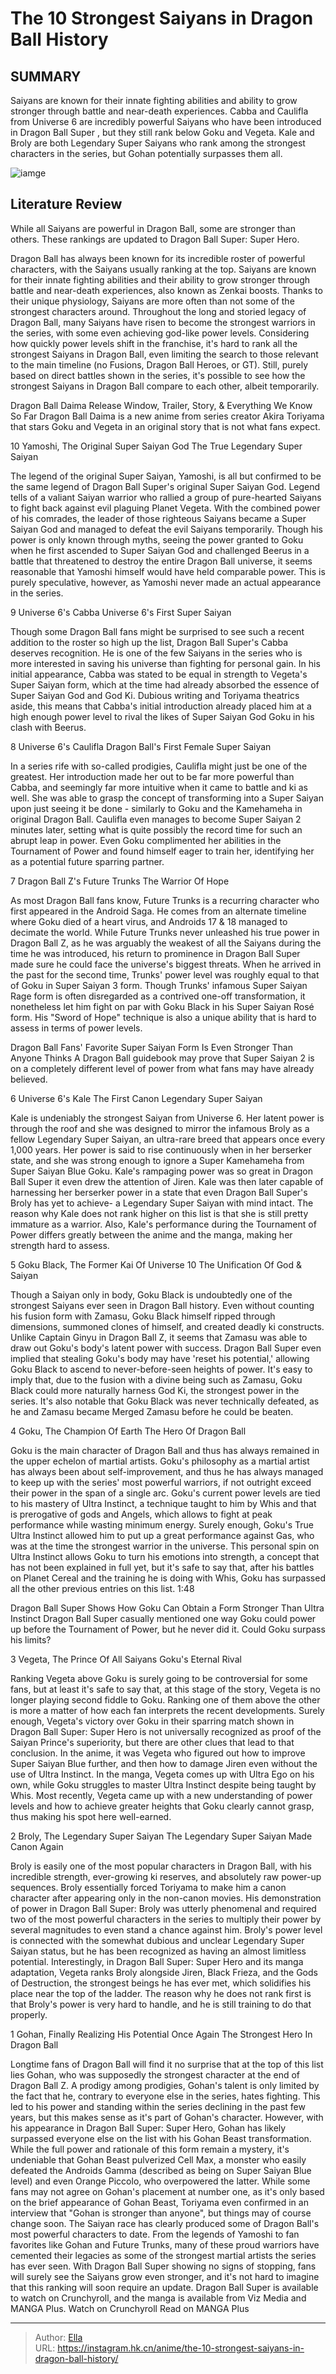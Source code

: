 # The 10 Strongest Saiyans in Dragon Ball History


## SUMMARY 


 Saiyans are known for their innate fighting abilities and ability to grow stronger through battle and near-death experiences. 
 Cabba and Caulifla from Universe 6 are incredibly powerful Saiyans who have been introduced in 
Dragon Ball Super
, but they still rank below Goku and Vegeta. 
 Kale and Broly are both Legendary Super Saiyans who rank among the strongest characters in the series, but Gohan potentially surpasses them all. 

![iamge](https://static1.srcdn.com/wordpress/wp-content/uploads/2021/09/Dragon-Ball-Goku-Vegeta-and-Broly.jpg)

## Literature Review

While all Saiyans are powerful in Dragon Ball, some are stronger than others. These rankings are updated to Dragon Ball Super: Super Hero.




Dragon Ball has always been known for its incredible roster of powerful characters, with the Saiyans usually ranking at the top. Saiyans are known for their innate fighting abilities and their ability to grow stronger through battle and near-death experiences, also known as Zenkai boosts. Thanks to their unique physiology, Saiyans are more often than not some of the strongest characters around.
Throughout the long and storied legacy of Dragon Ball, many Saiyans have risen to become the strongest warriors in the series, with some even achieving god-like power levels. Considering how quickly power levels shift in the franchise, it&#39;s hard to rank all the strongest Saiyans in Dragon Ball, even limiting the search to those relevant to the main timeline (no Fusions, Dragon Ball Heroes, or GT). Still, purely based on direct battles shown in the series, it&#39;s possible to see how the strongest Saiyans in Dragon Ball compare to each other, albeit temporarily.
            
 
 Dragon Ball Daima Release Window, Trailer, Story, &amp; Everything We Know So Far 
Dragon Ball Daima is a new anime from series creator Akira Toriyama that stars Goku and Vegeta in an original story that is not what fans expect.












 








 10  Yamoshi, The Original Super Saiyan God 
The True Legendary Super Saiyan
        

The legend of the original Super Saiyan, Yamoshi, is all but confirmed to be the same legend of Dragon Ball Super&#39;s original Super Saiyan God. Legend tells of a valiant Saiyan warrior who rallied a group of pure-hearted Saiyans to fight back against evil plaguing Planet Vegeta. With the combined power of his comrades, the leader of those righteous Saiyans became a Super Saiyan God and managed to defeat the evil Saiyans temporarily.
Though his power is only known through myths, seeing the power granted to Goku when he first ascended to Super Saiyan God and challenged Beerus in a battle that threatened to destroy the entire Dragon Ball universe, it seems reasonable that Yamoshi himself would have held comparable power. This is purely speculative, however, as Yamoshi never made an actual appearance in the series.





 9  Universe 6&#39;s Cabba 
Universe 6&#39;s First Super Saiyan
        

Though some Dragon Ball fans might be surprised to see such a recent addition to the roster so high up the list, Dragon Ball Super&#39;s Cabba deserves recognition. He is one of the few Saiyans in the series who is more interested in saving his universe than fighting for personal gain. In his initial appearance, Cabba was stated to be equal in strength to Vegeta&#39;s Super Saiyan form, which at the time had already absorbed the essence of Super Saiyan God and God Ki.
Dubious writing and Toriyama theatrics aside, this means that Cabba&#39;s initial introduction already placed him at a high enough power level to rival the likes of Super Saiyan God Goku in his clash with Beerus.





 8  Universe 6&#39;s Caulifla 
Dragon Ball&#39;s First Female Super Saiyan
        

In a series rife with so-called prodigies, Caulifla might just be one of the greatest. Her introduction made her out to be far more powerful than Cabba, and seemingly far more intuitive when it came to battle and ki as well. She was able to grasp the concept of transforming into a Super Saiyan upon just seeing it be done - similarly to Goku and the Kamehameha in original Dragon Ball.
Caulifla even manages to become Super Saiyan 2 minutes later, setting what is quite possibly the record time for such an abrupt leap in power. Even Goku complimented her abilities in the Tournament of Power and found himself eager to train her, identifying her as a potential future sparring partner.





 7  Dragon Ball Z&#39;s Future Trunks 
The Warrior Of Hope
        

As most Dragon Ball fans know, Future Trunks is a recurring character who first appeared in the Android Saga. He comes from an alternate timeline where Goku died of a heart virus, and Androids 17 &amp; 18 managed to decimate the world. While Future Trunks never unleashed his true power in Dragon Ball Z, as he was arguably the weakest of all the Saiyans during the time he was introduced, his return to prominence in Dragon Ball Super made sure he could face the universe&#39;s biggest threats.
When he arrived in the past for the second time, Trunks&#39; power level was roughly equal to that of Goku in Super Saiyan 3 form. Though Trunks&#39; infamous Super Saiyan Rage form is often disregarded as a contrived one-off transformation, it nonetheless let him fight on par with Goku Black in his Super Saiyan Rosé form. His &#34;Sword of Hope&#34; technique is also a unique ability that is hard to assess in terms of power levels.
            
 
 Dragon Ball Fans&#39; Favorite Super Saiyan Form Is Even Stronger Than Anyone Thinks 
A Dragon Ball guidebook may prove that Super Saiyan 2 is on a completely different level of power from what fans may have already believed.








 6  Universe 6&#39;s Kale 
The First Canon Legendary Super Saiyan
        

Kale is undeniably the strongest Saiyan from Universe 6. Her latent power is through the roof and she was designed to mirror the infamous Broly as a fellow Legendary Super Saiyan, an ultra-rare breed that appears once every 1,000 years. Her power is said to rise continuously when in her berserker state, and she was strong enough to ignore a Super Kamehameha from Super Saiyan Blue Goku. Kale&#39;s rampaging power was so great in Dragon Ball Super it even drew the attention of Jiren.
Kale was then later capable of harnessing her berserker power in a state that even Dragon Ball Super&#39;s Broly has yet to achieve- a Legendary Super Saiyan with mind intact. The reason why Kale does not rank higher on this list is that she is still pretty immature as a warrior. Also, Kale&#39;s performance during the Tournament of Power differs greatly between the anime and the manga, making her strength hard to assess.





 5  Goku Black, The Former Kai Of Universe 10 
The Unification Of God &amp; Saiyan


 







Though a Saiyan only in body, Goku Black is undoubtedly one of the strongest Saiyans ever seen in Dragon Ball history. Even without counting his fusion form with Zamasu, Goku Black himself ripped through dimensions, summoned clones of himself, and created deadly ki constructs. Unlike Captain Ginyu in Dragon Ball Z, it seems that Zamasu was able to draw out Goku&#39;s body&#39;s latent power with success. Dragon Ball Super even implied that stealing Goku&#39;s body may have &#39;reset his potential,&#39; allowing Goku Black to ascend to never-before-seen heights of power.
It&#39;s easy to imply that, due to the fusion with a divine being such as Zamasu, Goku Black could more naturally harness God Ki, the strongest power in the series. It&#39;s also notable that Goku Black was never technically defeated, as he and Zamasu became Merged Zamasu before he could be beaten.





 4  Goku, The Champion Of Earth 
The Hero Of Dragon Ball


 







Goku is the main character of Dragon Ball and thus has always remained in the upper echelon of martial artists. Goku&#39;s philosophy as a martial artist has always been about self-improvement, and thus he has always managed to keep up with the series&#39; most powerful warriors, if not outright exceed their power in the span of a single arc. Goku&#39;s current power levels are tied to his mastery of Ultra Instinct, a technique taught to him by Whis and that is prerogative of gods and Angels, which allows to fight at peak performance while wasting minimum energy.
Surely enough, Goku&#39;s True Ultra Instinct allowed him to put up a great performance against Gas, who was at the time the strongest warrior in the universe. This personal spin on Ultra Instinct allows Goku to turn his emotions into strength, a concept that has not been explained in full yet, but it&#39;s safe to say that, after his battles on Planet Cereal and the training he is doing with Whis, Goku has surpassed all the other previous entries on this list.
 1:48                  
 
 Dragon Ball Super Shows How Goku Can Obtain a Form Stronger Than Ultra Instinct 
Dragon Ball Super casually mentioned one way Goku could power up before the Tournament of Power, but he never did it. Could Goku surpass his limits?








 3  Vegeta, The Prince Of All Saiyans 
Goku&#39;s Eternal Rival


 







Ranking Vegeta above Goku is surely going to be controversial for some fans, but at least it&#39;s safe to say that, at this stage of the story, Vegeta is no longer playing second fiddle to Goku. Ranking one of them above the other is more a matter of how each fan interprets the recent developments. Surely enough, Vegeta&#39;s victory over Goku in their sparring match shown in Dragon Ball Super: Super Hero is not universally recognized as proof of the Saiyan Prince&#39;s superiority, but there are other clues that lead to that conclusion.
In the anime, it was Vegeta who figured out how to improve Super Saiyan Blue further, and then how to damage Jiren even without the use of Ultra Instinct. In the manga, Vegeta comes up with Ultra Ego on his own, while Goku struggles to master Ultra Instinct despite being taught by Whis. Most recently, Vegeta came up with a new understanding of power levels and how to achieve greater heights that Goku clearly cannot grasp, thus making his spot here well-earned.





 2  Broly, The Legendary Super Saiyan 
The Legendary Super Saiyan Made Canon Again
        

Broly is easily one of the most popular characters in Dragon Ball, with his incredible strength, ever-growing ki reserves, and absolutely raw power-up sequences. Broly essentially forced Toriyama to make him a canon character after appearing only in the non-canon movies. His demonstration of power in Dragon Ball Super: Broly was utterly phenomenal and required two of the most powerful characters in the series to multiply their power by several magnitudes to even stand a chance against him.
Broly&#39;s power level is connected with the somewhat dubious and unclear Legendary Super Saiyan status, but he has been recognized as having an almost limitless potential. Interestingly, in Dragon Ball Super: Super Hero and its manga adaptation, Vegeta ranks Broly alongside Jiren, Black Frieza, and the Gods of Destruction, the strongest beings he has ever met, which solidifies his place near the top of the ladder. The reason why he does not rank first is that Broly&#39;s power is very hard to handle, and he is still training to do that properly.





 1  Gohan, Finally Realizing His Potential 
Once Again The Strongest Hero In Dragon Ball
        

Longtime fans of Dragon Ball will find it no surprise that at the top of this list lies Gohan, who was supposedly the strongest character at the end of Dragon Ball Z. A prodigy among prodigies, Gohan&#39;s talent is only limited by the fact that he, contrary to everyone else in the series, hates fighting. This led to his power and standing within the series declining in the past few years, but this makes sense as it&#39;s part of Gohan&#39;s character. However, with his appearance in Dragon Ball Super: Super Hero, Gohan has likely surpassed everyone else on the list with his Gohan Beast transformation.
While the full power and rationale of this form remain a mystery, it&#39;s undeniable that Gohan Beast pulverized Cell Max, a monster who easily defeated the Androids Gamma (described as being on Super Saiyan Blue level) and even Orange Piccolo, who overpowered the latter. While some fans may not agree on Gohan&#39;s placement at number one, as it&#39;s only based on the brief appearance of Gohan Beast, Toriyama even confirmed in an interview that &#34;Gohan is stronger than anyone&#34;, but things may of course change soon.
The Saiyan race has clearly produced some of Dragon Ball&#39;s most powerful characters to date. From the legends of Yamoshi to fan favorites like Gohan and Future Trunks, many of these proud warriors have cemented their legacies as some of the strongest martial artists the series has ever seen. With Dragon Ball Super showing no signs of stopping, fans will surely see the Saiyans grow even stronger, and it&#39;s not hard to imagine that this ranking will soon require an update.
Dragon Ball Super is available to watch on Crunchyroll, and the manga is available from Viz Media and MANGA Plus.
Watch on Crunchyroll
Read on MANGA Plus

---

> Author: [Ella](https://instagram.hk.cn/)  
> URL: https://instagram.hk.cn/anime/the-10-strongest-saiyans-in-dragon-ball-history/  


